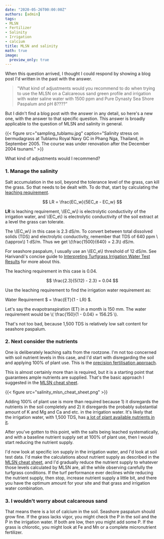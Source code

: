 ```yaml
---
date: "2020-05-26T00:00:00Z"
authors: [admin]
tags:
- MLSN
- Fertilizer
- Salinity
- Irrigation
- calcium
title: MLSN and salinity
math: true
image:
  preview_only: true
---
```


When this question arrived, I thought I could respond by showing a blog post I'd written in the past with the answer.

> "What kind of adjustments would you recommend to do when trying to use the MLSN on a Calcareous sand green profile and irrigation with water saline water with 1500 ppm and Pure Dynasty Sea Shore Paspalum and pH 8????"

But I didn't find a blog post with the answer in any detail, so here's a new one, with the answer to that specific question. This answer is broadly applicable to the question of MLSN and salinity in general.

{{< figure src="sampling_tublamu.jpg" caption="Salinity stress on bermudagrass at Tublamu Royal Navy GC in Phang Nga, Thailand, in September 2005. The course was under renovation after the December 2004 tsunami." >}}

What kind of adjustments would I recommend?

### 1. Manage the salinity 

Salt accumulation in the soil, beyond the tolerance level of the grass, can kill the grass. So that needs to be dealt with. To do that, start by calculating the [leaching requirement](http://www.seminar.asianturfgrass.com/water_and_soil_handout.html).

$$ LR = \frac{EC_w}{5EC_e - EC_w} $$

**LR** is leaching requirement, \\(EC_w\\) is electrolytic conductivity of the irrigation water, and \\(EC_e\\) is electrolytic conductivity of the soil extract at a level the grass can tolerate.

The \\(EC_w\\) in this case is 2.3 dS/m. To convert between total dissolved solids (TDS) and electrolytic conductivity, remember that TDS of 640 ppm \\(\approx\\) 1 dS/m. Thus we get \\(\frac{1500}{640} = 2.3\\) dS/m.

For seashore paspalum, I usually use an \\(EC_e\\) threshold of 12 dS/m. See Harivandi's concise guide to [Interpreting Turfgrass Irrigation Water Test Results](https://anrcatalog.ucanr.edu/pdf/8009.pdf) for more about this.

The leaching requirement in this case is 0.04.

$$ \frac{2.3}{5(12) - 2.3} = 0.04 $$

Use the leaching requirement to find the irrigation water requirement as:

Water Requirement $ = \frac{ET}{1 - LR} $.

Let's say the evapotranspiration (ET) in a month is 150 mm. The water requirement would be \\( \frac{150}{1 - 0.04} = 156.25 \\).

That's not too bad, because 1,500 TDS is relatively low salt content for seashore paspalum.

### 2. Next consider the nutrients

One is deliberately leaching salts from the rootzone. I'm not too concerned with soil nutrient levels in this case, and I'd start with disregarding the soil and applying 100% of plant use. This is the [precision fertilisation approach](https://www.blog.asianturfgrass.com/2015/04/2-similar-approaches-to-fertilisation-with-1-notable-difference.html). 

This is almost certainly more than is required, but it is a starting point that guarantees ample nutrients are supplied. That's the basic approach I suggested in the [MLSN cheat sheet](https://www.asianturfgrass.com/2018-02-03-new-mlsn-cheat-sheet/).

{{< figure src="salinity_mlsn_cheat_sheet.png" >}}

Adding 100% of plant use is more than required because 1) it disregards the nutrients in the soil completely and 2) it disregards the probably substantial amount of K and Mg and Ca and etc. in the irrigation water. It's likely that the irrigation water, with 1,500 TDS, has [a lot of plant available nutrients in it](https://www.asianturfgrass.com/2020-02-23-before-next-calcium-app-read-this/).

After you've gotten to this point, with the salts being leached systematically, and with a baseline nutrient supply set at 100% of plant use, then I would start reducing the nutrient supply. 

I'd now look at specific ion supply in the irrigation water, and I'd look at soil test data. I'd make the calculations about nutrient supply as described in the [MLSN cheat sheet](https://www.asianturfgrass.com/2018-02-03-new-mlsn-cheat-sheet/), and I'd gradually reduce the nutrient supply to whatever those levels calculated by MLSN are, all the while observing carefully the turfgrass conditions. If the turf performance ever declines while reducing the nutrient supply, then stop, increase nutrient supply a little bit, and there you have the optimum amount for your site and that grass and irrigation water combination.


### 3. I wouldn't worry about calcareous sand

That means there is a lot of calcium in the soil. Seashore paspalum should grow fine. If the grass lacks vigor, you might check the P in the soil and the P in the irrigation water. If both are low, then you might add some P. If the grass is chlorotic, you might look at Fe and Mn or a complete micronutrient fertilizer.


